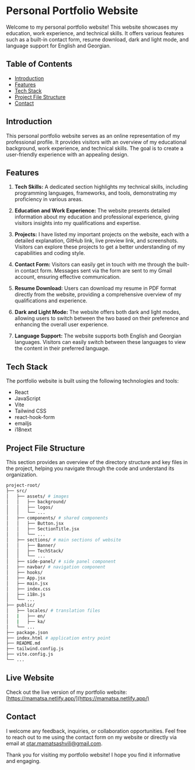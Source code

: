 # Personal Portfolio Website

Welcome to my personal portfolio website! This website showcases my education, work experience, and technical skills. It offers various features such as a built-in contact form, resume download, dark and light mode, and language support for English and Georgian.

## Table of Contents

- [Introduction](#introduction)
- [Features](#features)
- [Tech Stack](#tech-stack)
- [Project File Structure](#project-file-structure)
- [Contact](#contact)

## Introduction

This personal portfolio website serves as an online representation of my professional profile. It provides visitors with an overview of my educational background, work experience, and technical skills. The goal is to create a user-friendly experience with an appealing design.

## Features

1. **Tech Skills:** A dedicated section highlights my technical skills, including programming languages, frameworks, and tools, demonstrating my proficiency in various areas.

2. **Education and Work Experience:** The website presents detailed information about my education and professional experience, giving visitors insights into my qualifications and expertise.

3. **Projects:** I have listed my important projects on the website, each with a detailed explanation, GitHub link, live preview link, and screenshots. Visitors can explore these projects to get a better understanding of my capabilities and coding style.

4. **Contact Form:** Visitors can easily get in touch with me through the built-in contact form. Messages sent via the form are sent to my Gmail account, ensuring effective communication.

5. **Resume Download:** Users can download my resume in PDF format directly from the website, providing a comprehensive overview of my qualifications and experience.

6. **Dark and Light Mode:** The website offers both dark and light modes, allowing users to switch between the two based on their preference and enhancing the overall user experience.

7. **Language Support:** The website supports both English and Georgian languages. Visitors can easily switch between these languages to view the content in their preferred language.

## Tech Stack

The portfolio website is built using the following technologies and tools:

- React
- JavaScript
- Vite
- Tailwind CSS
- react-hook-form
- emailjs
- i18next

## Project File Structure

This section provides an overview of the directory structure and key files in the project, helping you navigate through the code and understand its organization.

```bash
project-root/
├── src/
│   ├── assets/ # images
│   │   ├── background/
│   │   ├── logos/
│   │   └── ...
│   ├── components/ # shared components
│   │   ├── Button.jsx
│   │   ├── SectionTitle.jsx
│   │   └── ...
│   ├── sections/ # main sections of website
│   │   ├── Banner/
│   │   ├── TechStack/
│   │   └── ...
│   ├── side-panel/ # side panel component
│   ├── navbar/ # navigation component
│   ├── hooks/
│   ├── App.jsx
│   ├── main.jsx
│   ├── index.css
│   ├── i18n.js
│   └── ...
├── public/
│   ├── locales/ # translation files
│   |   ├── en/
│   |   ├── ka/
│   └── ...
├── package.json
├── index.html # application entry point
├── README.md
├── tailwind.config.js
├── vite.config.js
└── ...

```

## Live Website

Check out the live version of my portfolio website: [https://mamatsa.netlify.app/](https://mamatsa.netlify.app/)

## Contact

I welcome any feedback, inquiries, or collaboration opportunities. Feel free to reach out to me using the contact form on my website or directly via email at otar.mamatsashvili@gmail.com.

Thank you for visiting my portfolio website! I hope you find it informative and engaging.
